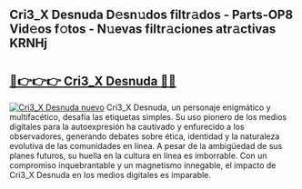 ## Cri3_X Desnuda D𝚎sn𝚞dos filtr𝚊dos - Parts-OP8 Vid𝚎os f𝚘tos - N𝚞evas filtr𝚊ciones atr𝚊ctivas KRNHj

# <h2><a href="http://mb81zvt.tromn.icu/?c=Cri3_X+Desnuda">🔗👉👉👉 Cri3_X Desnuda 🔗🔗</a></h2>

[![Cri3_X Desnuda nuevo](https://i.imgur.com/pEAQMta.gif)](http://mb81zvt.tromn.icu/?c=Cri3_X+Desnuda)
Cri3_X Desnuda, un personaje enigmático y multifacético, desafía las etiquetas simples. Su uso pionero de los medios digitales para la autoexpresión ha cautivado y enfurecido a los observadores, generando debates sobre ética, identidad y la naturaleza evolutiva de las comunidades en línea. A pesar de la ambigüedad de sus planes futuros, su huella en la cultura en línea es imborrable. Con un compromiso inquebrantable y un magnetismo innegable, el impacto de Cri3_X Desnuda en los medios digitales es imparable.
